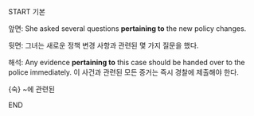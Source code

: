 START
기본

앞면:
She asked several questions **pertaining to** the new policy changes.


뒷면:
그녀는 새로운 정책 변경 사항과 관련된 몇 가지 질문을 했다.


해석:
Any evidence **pertaining to** this case should be handed over to the police immediately.
이 사건과 관련된 모든 증거는 즉시 경찰에 제출해야 한다.

{숙} ~에 관련된
<!--ID: 1742802083109-->
END
